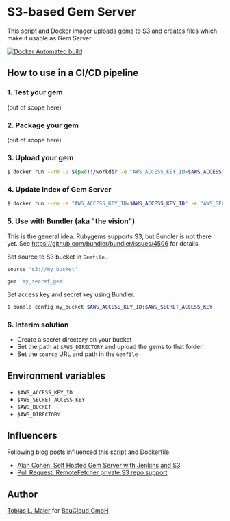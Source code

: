 # S3-based Gem Server

This script and Docker imager uploads gems to S3 and creates files which make it usable as Gem Server.

[![Docker Automated build](https://img.shields.io/docker/automated/tmaier/s3-gemserver.svg)](https://hub.docker.com/r/tmaier/s3-gemserver/)

## How to use in a CI/CD pipeline

### 1. Test your gem
(out of scope here)

### 2. Package your gem
(out of scope here)

### 3. Upload your gem

```bash
$ docker run --rm -v $(pwd):/workdir -e "AWS_ACCESS_KEY_ID=$AWS_ACCESS_KEY_ID" -e "AWS_SECRET_ACCESS_KEY=$AWS_SECRET_ACCESS_KEY" -e "AWS_BUCKET=$AWS_BUCKET" tmaier/s3-gemserver upload
```

### 4. Update index of Gem Server

```bash
$ docker run --rm -e "AWS_ACCESS_KEY_ID=$AWS_ACCESS_KEY_ID" -e "AWS_SECRET_ACCESS_KEY=$AWS_SECRET_ACCESS_KEY" -e "AWS_BUCKET=$AWS_BUCKET" tmaier/s3-gemserver update_index
```

### 5. Use with Bundler (aka "the vision")

This is the general idea. Rubygems supports S3, but Bundler is not there yet.
See https://github.com/bundler/bundler/issues/4506 for details.

Set source to S3 bucket in `Gemfile`.

```ruby
source 's3://my_bucket'

gem 'my_secret_gem'
```

Set access key and secret key using Bundler.

```bash
$ bundle config my_bucket $AWS_ACCESS_KEY_ID:$AWS_SECRET_ACCESS_KEY
```

### 6. Interim solution

* Create a secret directory on your bucket
* Set the path at `$AWS_DIRECTORY` and upload the gems to that folder
* Set the `source` URL and path in the `Gemfile`

## Environment variables

* `$AWS_ACCESS_KEY_ID`
* `$AWS_SECRET_ACCESS_KEY`
* `$AWS_BUCKET`
* `$AWS_DIRECTORY`

## Influencers
Following blog posts influenced this script and Dockerfile.

* [Alan Cohen: Self Hosted Gem Server with Jenkins and S3](https://eng.climate.com/2014/04/10/self-hosted-gem-server-with-jenkins-and-s3/)
* [Pull Request: RemoteFetcher private S3 repo support](https://github.com/rubygems/rubygems/pull/856)

## Author

[Tobias L. Maier](http://tobiasmaier.info) for [BauCloud GmbH](https://www.baucloud.com)
